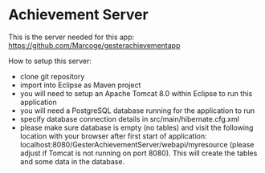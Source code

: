 # Achievement Server

This is the server needed for this app: https://github.com/Marcoge/gesterachievementapp

How to setup this server:
- clone git repository
- import into Eclipse as Maven project
- you will need to setup an Apache Tomcat 8.0 within Eclipse to run this application
- you will need a PostgreSQL database running for the application to run
- specify database connection details in src/main/hibernate.cfg.xml
- please make sure database is empty (no tables) and visit the following location with your browser after first start of application: localhost:8080/GesterAchievementServer/webapi/myresource (please adjust if Tomcat is not running on port 8080). This will create the tables and some data in the database.
